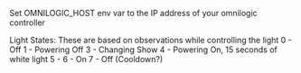 Set OMNILOGIC_HOST env var to the IP address of your omnilogic controller

Light States:
These are based on observations while controlling the light
0 - Off
1 - Powering Off
3 - Changing Show
4 - Powering On, 15 seconds of white light
5 - 
6 - On
7 - Off (Cooldown?)